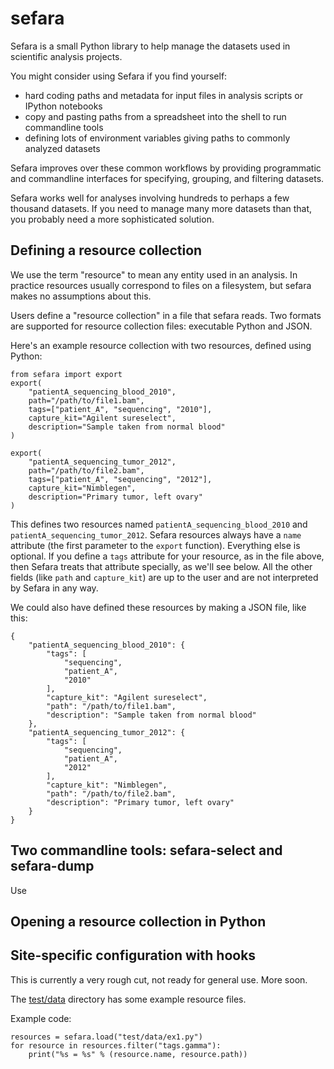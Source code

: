 # sefara

Sefara is a small Python library to help manage the datasets used in scientific analysis projects.

You might consider using Sefara if you find yourself:
 * hard coding paths and metadata for input files in analysis scripts or IPython notebooks
 * copy and pasting paths from a spreadsheet into the shell to run commandline tools
 * defining lots of environment variables giving paths to commonly analyzed datasets

Sefara improves over these common workflows by providing programmatic and commandline interfaces for specifying, grouping, and filtering datasets.

Sefara works well for analyses involving hundreds to perhaps a few thousand datasets. If you need to manage many more datasets than that, you probably need a more sophisticated solution.

## Defining a resource collection

We use the term "resource" to mean any entity used in an analysis. In practice resources usually correspond to files on a filesystem, but sefara makes no assumptions about this. 

Users define a "resource collection" in a file that sefara reads. Two formats are supported for resource collection files: executable Python and JSON.

Here's an example resource collection with two resources, defined using Python:

```
from sefara import export
export(
    "patientA_sequencing_blood_2010",
    path="/path/to/file1.bam",
    tags=["patient_A", "sequencing", "2010"],
    capture_kit="Agilent sureselect",
    description="Sample taken from normal blood"
)

export(
    "patientA_sequencing_tumor_2012",
    path="/path/to/file2.bam",
    tags=["patient_A", "sequencing", "2012"],
    capture_kit="Nimblegen",
    description="Primary tumor, left ovary"
)
```

This defines two resources named `patientA_sequencing_blood_2010` and `patientA_sequencing_tumor_2012`. Sefara resources always have a `name` attribute (the first parameter to the `export` function). Everything else is optional. If you define a `tags` attribute for your resource, as in the file above, then Sefara treats that attribute specially, as we'll see below. All the other fields (like `path` and `capture_kit`) are up to the user and are not interpreted by Sefara in any way.

We could also have defined these resources by making a JSON file, like this:

```
{
    "patientA_sequencing_blood_2010": {
        "tags": [
            "sequencing",
            "patient_A",
            "2010"
        ],
        "capture_kit": "Agilent sureselect",
        "path": "/path/to/file1.bam",
        "description": "Sample taken from normal blood"
    },
    "patientA_sequencing_tumor_2012": {
        "tags": [
            "sequencing",
            "patient_A",
            "2012"
        ],
        "capture_kit": "Nimblegen",
        "path": "/path/to/file2.bam",
        "description": "Primary tumor, left ovary"
    }
}
```

## Two commandline tools: sefara-select and sefara-dump

Use 



## Opening a resource collection in Python




## Site-specific configuration with hooks




This is currently a very rough cut, not ready for general use. More soon.

The [test/data](test/data) directory has some example resource files.

Example code:

```
resources = sefara.load("test/data/ex1.py")
for resource in resources.filter("tags.gamma"):
    print("%s = %s" % (resource.name, resource.path))
```
